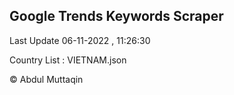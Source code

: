 

## Google Trends Keywords Scraper 
 
Last Update 06-11-2022 , 11:26:30

Country List :
VIETNAM.json



© Abdul Muttaqin 
